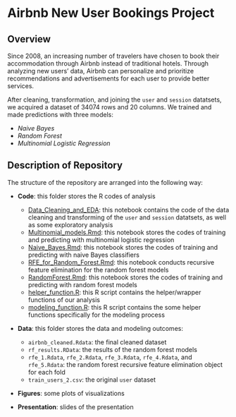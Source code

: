 # Airbnb New User Bookings Project

## Overview 
Since 2008, an increasing number of travelers have chosen to book their accommodation through Airbnb instead of traditional hotels. Through analyzing new users’ data, Airbnb can personalize and prioritize recommendations and advertisements for each user to provide better services.

After cleaning, transformation, and joining the `user` and `session` datatsets, we acquired a dataset of $34074$ rows and $20$ columns. We trained and made predictions with three models:   
* _Naive Bayes_  
* _Random Forest_  
* _Multinomial Logistic Regression_ 

## Description of Repository  
The structure of the repository are arranged into the following way:  
* **Code**: this folder stores the R codes of analysis    
  * [Data_Cleaning_and_EDA](https://github.com/yelselmiao/Airbnb-New-User-Bookings/blob/master/Code/Data_Cleaning_and_EDA.Rmd): this notebook contains the code of the data cleaning and transforming of the `user` and `session` datatsets, as well as some exploratory analysis    
  * [Multinomial_models.Rmd](https://github.com/yelselmiao/Airbnb-New-User-Bookings/blob/master/Code/Multinomial_models.Rmd): this notebook stores the codes of training and predicting with multinomial logistic regression  
  * [Naive_Bayes.Rmd](https://github.com/yelselmiao/Airbnb-New-User-Bookings/blob/master/Code/Naive_Bayes.Rmd): this notebook stores the codes of training and predicting with naive Bayes classifiers  
  * [RFE_for_Random_Forest.Rmd](https://github.com/yelselmiao/Airbnb-New-User-Bookings/blob/master/Code/RFE_for_Random_Forest.Rmd): this notebook conducts recursive feature elimination for the random forest models   
  * [RandomForest.Rmd](https://github.com/yelselmiao/Airbnb-New-User-Bookings/blob/master/Code/RandomForest.Rmd): this notebook stores the codes of training and predicting with random forest models  
  * [helper_function.R](https://github.com/yelselmiao/Airbnb-New-User-Bookings/blob/master/Code/helper_function.R): this R script contains the helper/wrapper functions of our analysis   
  * [modeling_function.R](https://github.com/yelselmiao/Airbnb-New-User-Bookings/blob/master/Code/modeling_function.R): this R script contains the some helper functions specifically for the modeling process  

* **Data**: this folder stores the data and modeling outcomes:  
  * `airbnb_cleaned.Rdata`: the final cleaned dataset  
  * `rf_results.RData`: the results of the random forest models  
  * `rfe_1.Rdata`, `rfe_2.Rdata`, `rfe_3.Rdata`, `rfe_4.Rdata`, and `rfe_5.Rdata`: the random forest recursive feature elimination object for each fold  
  * `train_users_2.csv`: the original `user` dataset  

* **Figures**: some plots of visualizations  
* **Presentation**: slides of the presentation  





